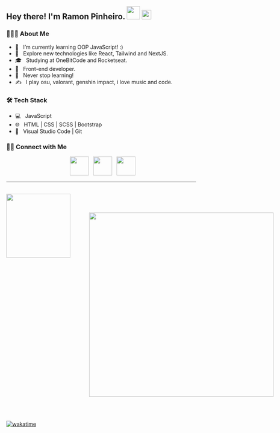 <h2> Hey there! I'm Ramon Pinheiro. <img src="https://emojipedia-us.s3.amazonaws.com/source/microsoft-teams/337/waving-hand_1f44b.png" width="35"> <img src="https://github.com/souvikguria98/souvikguria98/blob/master/Hi.gif" width="25"></h2>

<h3> 👨🏻‍💻 About Me </h3>

- 🔭 &nbsp; I’m currently learning OOP JavaScript! :)
- 🤔 &nbsp; Explore new technologies like React, Tailwind and NextJS.
- 🎓 &nbsp; Studying at OneBitCode and Rocketseat.
- 💼 &nbsp; Front-end developer.
- 🌱 &nbsp; Never stop learning!
- ✍️ &nbsp; I play osu, valorant, genshin impact, i love music and code. 

<h3>🛠 Tech Stack</h3>

- 💻 &nbsp; JavaScript  
- 🌐 &nbsp; HTML | CSS | SCSS | Bootstrap 
- 🔧 &nbsp; Visual Studio Code | Git

<h3> 🤝🏻 Connect with Me </h3>

<p align="center">
&nbsp; <a href="https://twitter.com/hiroowsz" target="_blank" rel="noopener noreferrer"><img src="https://img.icons8.com/plasticine/100/000000/twitter.png" width="50" /></a>  
&nbsp; <a href="https://www.instagram.com/ramonpxz/" target="_blank" rel="noopener noreferrer"><img src="https://img.icons8.com/plasticine/100/000000/instagram-new.png" width="50" /></a>  
&nbsp; <a href="mailto:ramontrov@gmail.com" target="_blank" rel="noopener noreferrer"><img src="https://img.icons8.com/plasticine/100/000000/gmail.png"  width="50" /></a>
</p>

<hr>

<br>

<div style="display: flex">
   <img src="https://github-readme-stats.vercel.app/api/top-langs/?username=hiroowsz&theme=transparent&title_color=de5ba7&text_color=de5ba7&layout=compact" height="170">
   <img src="https://github-readme-stats.vercel.app/api?username=hiroowsz&show_icons=true&theme=transparent&title_color=de5ba7&text_color=de5ba7&icon_color=000000" width="490" style="margin: 50px;">
</div>

[![wakatime](https://wakatime.com/badge/user/f6436c03-17bb-4f7c-8ce9-9a8d59dc4c06.svg)](https://wakatime.com/@f6436c03-17bb-4f7c-8ce9-9a8d59dc4c06)
